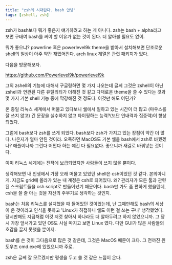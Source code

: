```yaml
---
title: "zsh의 시대란다. bash 안녕"
tags: [zshell, zsh]
---
```


zsh가 bash보다 뭐가 좋은지 얘기하려고 하는 게 아니다. zsh는 bash + alpha라고 보면 구태여 bash를 써야 할 이유가 없는 것이 된다. 더 알아볼 필요도 없이.

뭐가 좋으냐? powerline 혹은 powerlevel9k theme을 받아서 설치해보면 단조로운 shell의 일상이 아주 약간 재밌어진다. arch linux 계열은 관련 패키지가 있다.

다음을 방문해보자.


https://github.com/Powerlevel9k/powerlevel9k


그외 zshell의 기능에 대해서 구글링하면 몇 가지 나오는데 글쎄 그것은 zshell이 아닌 zshell과 연관된 다른 유틸리티가 더해진 것 같고 다채로운 theme을 쓸 수 있다는 것과 몇 가지 기본 shell 기능 중에 막강해진 것 정도다. 이것만 해도 어딘가?

온 종일 리눅스 세계에서 머물고 있다보니 쉘에서 일하고 있는 시간이 더 많고 (마우스를 잘 쓰지 않고) 긴 문장을 실수하지 않고 타이핑하는 능력?(보단 인내력과 집중력)이 향상 되었다.

그럼에 bash보다 zsh를 쓰게 되었다. bash보다 zsh가 가지고 있는 장점이 약간 더 많다. 나온지가 얼마 안된 것이라. 오죽하면 MacOS도 기본 쉘을 bash에서 zsh로 바꿨겠나? 애플이나까 그런다 어쩐다 하는 얘긴 다 필요없다. 좋으니까 새걸로 바꿔넣는 것이다. 

이미 리눅스 세계에는 진작에 보급되었지만 사람들이 쓰지 않을 뿐이다.

생각해보면 내 인생에서 가장 오래 머물고 있었던 shell은 csh이었던 것 같다. 본의아니게. 지금도 grid에 올라가 있는 내 계정은 csh로 되어있다. 왜? 관리자가 모든 툴과 관련된 스크립트들을 csh script로 만들어놨기 때문이다. bash만 가도 좀 편하게 했을텐데, csh을 쓸 줄 아는 것을 자신의 주무기로 생각하는 것인지.

bash는 처음 리눅스를 설치했을 때 들어있던 것이었는데, 난 그때만해도 bash의 세상이 온 것이라고 인식을 못하고 'Linux가 허접하니 쉘도 이런 걸 쓰는 구나' 생각했었다. 당시만해도 지금처럼 이것 저것 찾아서 하나라도 더 알아두려고 하지 않았으니까. 그 당시 가장 앞서가고 있던 OS도 사실 따지고 보면 Linux 였다. 다만 GUI가 많은 사람들의 호감을 끌지 못했을 뿐이지.

bash를 쓴 것이 그다음으로 많은 것 같은데, 그것은 MacOS 때문이 크다. 그 전까진 윈도우즈 cmd.exe에 있었으니까 주로.

zsh은 글쎄 잘 모르겠지만 평생을 두고 쓸 것 같은 느낌이 온다.